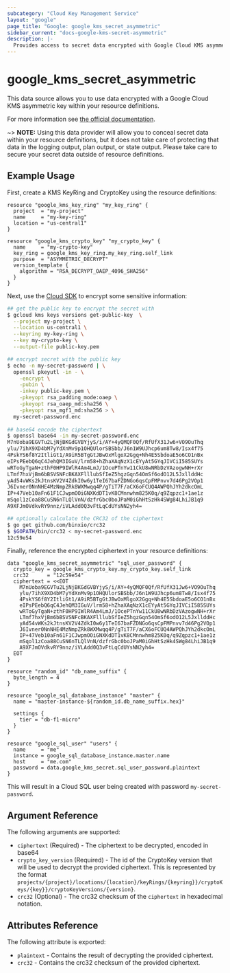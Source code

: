 ```yaml
---
subcategory: "Cloud Key Management Service"
layout: "google"
page_title: "Google: google_kms_secret_asymmetric"
sidebar_current: "docs-google-kms-secret-asymmetric"
description: |-
  Provides access to secret data encrypted with Google Cloud KMS asymmetric key
---
```


# google\_kms\_secret\_asymmetric

This data source allows you to use data encrypted with a Google Cloud KMS asymmetric key
within your resource definitions.

For more information see
[the official documentation](https://cloud.google.com/kms/docs/encrypt-decrypt-rsa).

~> **NOTE:** Using this data provider will allow you to conceal secret data within your
resource definitions, but it does not take care of protecting that data in the
logging output, plan output, or state output.  Please take care to secure your secret
data outside of resource definitions.

## Example Usage

First, create a KMS KeyRing and CryptoKey using the resource definitions:

```hcl
resource "google_kms_key_ring" "my_key_ring" {
  project  = "my-project"
  name     = "my-key-ring"
  location = "us-central1"
}

resource "google_kms_crypto_key" "my_crypto_key" {
  name     = "my-crypto-key"
  key_ring = google_kms_key_ring.my_key_ring.self_link
  purpose  = "ASYMMETRIC_DECRYPT"
  version_template {
    algorithm = "RSA_DECRYPT_OAEP_4096_SHA256"
  }
}
```

Next, use the [Cloud SDK](https://cloud.google.com/kms/docs/encrypt-decrypt-rsa#kms-encrypt-asymmetric-cli) to encrypt 
some sensitive information:

```bash
## get the public key to encrypt the secret with
$ gcloud kms keys versions get-public-key  \
  --project my-project \
  --location us-central1 \
  --keyring my-key-ring \
  --key my-crypto-key \
  --output-file public-key.pem

## encrypt secret with the public key
$ echo -n my-secret-password | \
  openssl pkeyutl -in - \
    -encrypt \
    -pubin \
    -inkey public-key.pem \
    -pkeyopt rsa_padding_mode:oaep \
    -pkeyopt rsa_oaep_md:sha256 \
    -pkeyopt rsa_mgf1_md:sha256 > \
  my-secret-password.enc
  
## base64 encode the ciphertext  
$ openssl base64 -in my-secret-password.enc
M7nUoba9EGVTu2LjNjBKGdGVBYjyS/i/AY+4yQMQF0Qf/RfUfX31Jw6+VO9OuThq
ylu/7ihX9XD4bM7yYdXnMv9p1OHQUlorSBSbb/J6n1W9UJhcp6um8Tw8/Isx4f75
4PskYS6f8Y2ItliGt1/A9iR5BTgGtJBwOxMlgoX2Ggq+Nh4E5SbdoaE5o6CO1nBx
eIPsPEebQ6qC4JehQM3IGuV/lrm58+hZhaXAqNzX1cEYyAt5GYqJIVCiI585SUYs
wRToGyTgaN+zthF0HP9IWlR4Am4LmJ/1OcePTnYw11CkU8wNRbDzVAzogwNH+rXr
LTmf7hxVjBm6bBSVSNFcBKAXFlllubSfIeZ5hgzGqn54OmSf6odO12L5JxllddHc
yAd54vWKs2kJtnsKV2V4ZdkI0w6y1TeI67baFZDNGo6qsCpFMPnvv7d46Pg2VOp1
J6Ivner0NnNHE4MzNmpZRk8WXMwqq4P/gTiT7F/aCX6oFCUQ4AWPQhJYh2dkcOmL
IP+47Veb10aFn61F1CJwpmOOiGNXKdDT1vK8CMnnwhm825K0q/q9Zqpzc1+1ae1z
mSqol1zCoa88CuSN6nTLQlVnN/dzfrGbc0boJPaM0iGhHtSzHk4SWg84LhiJB1q9
A9XFJmOVdkvRY9nnz/iVLAdd0Q3vFtLqCdUYsNN2yh4=

## optionally calculate the CRC32 of the ciphertext  
$ go get github.com/binxio/crc32 
$ $GOPATH/bin/crc32 < my-secret-password.enc
12c59e54
```

Finally, reference the encrypted ciphertext in your resource definitions:

```hcl
data "google_kms_secret_asymmetric" "sql_user_password" {
  crypto_key = google_kms_crypto_key.my_crypto_key.self_link
  crc32      = "12c59e54"
  ciphertext = <<EOT
    M7nUoba9EGVTu2LjNjBKGdGVBYjyS/i/AY+4yQMQF0Qf/RfUfX31Jw6+VO9OuThq
    ylu/7ihX9XD4bM7yYdXnMv9p1OHQUlorSBSbb/J6n1W9UJhcp6um8Tw8/Isx4f75
    4PskYS6f8Y2ItliGt1/A9iR5BTgGtJBwOxMlgoX2Ggq+Nh4E5SbdoaE5o6CO1nBx
    eIPsPEebQ6qC4JehQM3IGuV/lrm58+hZhaXAqNzX1cEYyAt5GYqJIVCiI585SUYs
    wRToGyTgaN+zthF0HP9IWlR4Am4LmJ/1OcePTnYw11CkU8wNRbDzVAzogwNH+rXr
    LTmf7hxVjBm6bBSVSNFcBKAXFlllubSfIeZ5hgzGqn54OmSf6odO12L5JxllddHc
    yAd54vWKs2kJtnsKV2V4ZdkI0w6y1TeI67baFZDNGo6qsCpFMPnvv7d46Pg2VOp1
    J6Ivner0NnNHE4MzNmpZRk8WXMwqq4P/gTiT7F/aCX6oFCUQ4AWPQhJYh2dkcOmL
    IP+47Veb10aFn61F1CJwpmOOiGNXKdDT1vK8CMnnwhm825K0q/q9Zqpzc1+1ae1z
    mSqol1zCoa88CuSN6nTLQlVnN/dzfrGbc0boJPaM0iGhHtSzHk4SWg84LhiJB1q9
    A9XFJmOVdkvRY9nnz/iVLAdd0Q3vFtLqCdUYsNN2yh4=
  EOT
}

resource "random_id" "db_name_suffix" {
  byte_length = 4
}

resource "google_sql_database_instance" "master" {
  name = "master-instance-${random_id.db_name_suffix.hex}"

  settings {
    tier = "db-f1-micro"
  }
}

resource "google_sql_user" "users" {
  name     = "me"
  instance = google_sql_database_instance.master.name
  host     = "me.com"
  password = data.google_kms_secret.sql_user_password.plaintext
}
```

This will result in a Cloud SQL user being created with password `my-secret-password`.

## Argument Reference

The following arguments are supported:

* `ciphertext` (Required) - The ciphertext to be decrypted, encoded in base64
* `crypto_key_version` (Required) - The id of the CryptoKey version that will be used to
  decrypt the provided ciphertext. This is represented by the format
  `projects/{project}/locations/{location}/keyRings/{keyring}}/cryptoKeys/{key}}/cryptoKeyVersions/{version}`.
* `crc32` (Optional) - The crc32 checksum of the `ciphertext` in hexadecimal notation.

## Attributes Reference

The following attribute is exported:

* `plaintext` - Contains the result of decrypting the provided ciphertext.
* `crc32` - Contains the crc32 checksum of the provided ciphertext.
